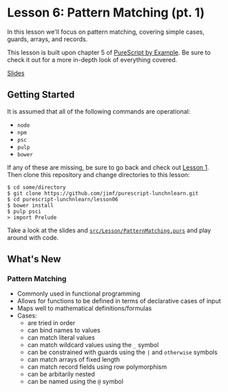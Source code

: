 # Lesson 6: Pattern Matching (pt. 1)

In this lesson we'll focus on pattern matching, covering simple cases, guards,
arrays, and records.

This lesson is built upon chapter 5 of [PureScript by Example](https://leanpub.com/purescript/read#leanpub-auto-pattern-matching).
Be sure to check it out for a more in-depth look of everything covered.

[Slides](https://speakerdeck.com/jimf/purescript-lunch-n-learn-lesson-6)

## Getting Started

It is assumed that all of the following commands are operational:

- `node`
- `npm`
- `psc`
- `pulp`
- `bower`

If any of these are missing, be sure to go back and check out
[Lesson 1](https://github.com/jimf/purescript-lunchnlearn/tree/master/lesson01).
Then clone this repository and change directories to this lesson:

    $ cd some/directory
    $ git clone https://github.com/jimf/purescript-lunchnlearn.git
    $ cd purescript-lunchnlearn/lesson06
    $ bower install
    $ pulp psci
    > import Prelude

Take a look at the slides and [`src/Lesson/PatternMatching.purs`](src/Lesson/PatternMatching.purs)
and play around with code.

## What's New

### Pattern Matching

- Commonly used in functional programming
- Allows for functions to be defined in terms of declarative cases of input
- Maps well to mathematical definitions/formulas
- Cases:
  - are tried in order
  - can bind names to values
  - can match literal values
  - can match wildcard values using the `_` symbol
  - can be constrained with guards using the `|` and `otherwise` symbols
  - can match arrays of fixed length
  - can match record fields using row polymorphism
  - can be arbitarily nested
  - can be named using the `@` symbol
